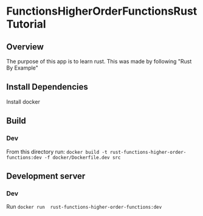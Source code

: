 # FunctionsHigherOrderFunctionsRustTutorial

## Overview
The purpose of this app is to learn rust. This was made by following "Rust By Example"

## Install Dependencies
Install docker

## Build
### Dev
From this directory run: `docker build -t rust-functions-higher-order-functions:dev -f docker/Dockerfile.dev src`

## Development server
### Dev
Run `docker run  rust-functions-higher-order-functions:dev`